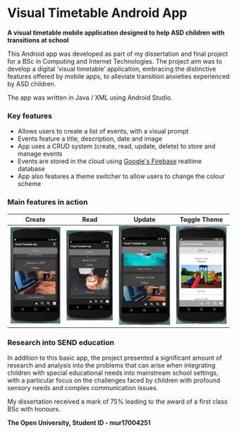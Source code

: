 # Visual Timetable Android App

**A visual timetable mobile application designed to help ASD children with transitions at school**

This Android app was developed as part of my dissertation and final project for a BSc in Computing and Internet Technologies. The project aim was to develop a digital ‘visual timetable’ application, embracing the distinctive features offered by mobile apps, to alleviate transition anxieties experienced by ASD children.

The app was written in Java / XML using Android Studio.

### Key features
- Allows users to create a list of events, with a visual prompt
- Events feature a title, description, date and image
- App uses a CRUD system (create, read, update, delete) to store and manage events
- Events are stored in the cloud using [Google's Firebase](https://firebase.google.com) realtime database
- App also features a theme switcher to allow users to change the colour scheme

### Main features in action

Create | Read | Update | Toggle Theme
--- | --- | --- | ---
![Create event](https://github.com/mahmon/visual-timetable-app/blob/master/gifs/create.gif "Create event") | ![Read event](https://github.com/mahmon/visual-timetable-app/blob/master/gifs/read.gif "Read event") | ![Update event](https://github.com/mahmon/visual-timetable-app/blob/master/gifs/update.gif "Update event") | ![Toggle Theme](https://github.com/mahmon/visual-timetable-app/blob/master/gifs/toggle.gif "Toggle themes")

### Research into SEND education
In addition to this basic app, the project presented a significant amount of research and analysis into the problems that can arise when integrating children with special educational needs into mainstream school settings, with a particular focus on the challenges faced by children with profound sensory needs and complex communication issues.

My dissertation received a mark of 75% leading to the award of a first class BSc with honours.

**The Open University, Student ID - mur17004251**
